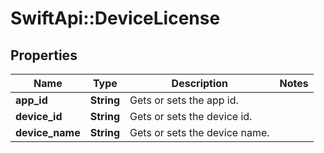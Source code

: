 # SwiftApi::DeviceLicense

## Properties
Name | Type | Description | Notes
------------ | ------------- | ------------- | -------------
**app_id** | **String** | Gets or sets the app id. | 
**device_id** | **String** | Gets or sets the device id. | 
**device_name** | **String** | Gets or sets the device name. | 



